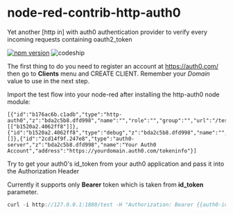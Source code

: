 # node-red-contrib-http-auth0
Yet another [http in] with auth0 authentication provider to verify every incoming requests containing oauth2_token

[![npm version](https://badge.fury.io/js/node-red-contrib-http-auth0.svg)](https://badge.fury.io/js/node-red-contrib-http-auth0) ![codeship](https://codeship.com/projects/dfcc3910-2420-0134-486b-76d3d72b136a/status?branch=master)

The first thing to do you need to register an account at https://auth0.com/ then go to **Clients** menu and CREATE CLIENT. Remember your *Domain* value to use in the next step.

Import the test flow into your node-red after installing the http-auth0 node module:

```
[{"id":"b176ac6b.c1adb","type":"http-auth0","z":"bda2c5b8.dfd998","name":"","role":"","group":"","url":"/test","method":"get","auth0":"2cd14f9f.247e8","x":200,"y":180,"wires":[["b1520a2.4062ff8"]]},{"id":"b1520a2.4062ff8","type":"debug","z":"bda2c5b8.dfd998","name":"","active":true,"console":"false","complete":"false","x":420,"y":180,"wires":[]},{"id":"2cd14f9f.247e8","type":"auth0-server","z":"bda2c5b8.dfd998","name":"Your Auth0 Account","address":"https://yourdomain.auth0.com/tokeninfo"}]
```

Try to get your auth0's id_token from your auth0 application and pass it into the Authorization Header

Currently it supports only **Bearer** token which is taken from **id_token** parameter.

```javascript
curl -i http://127.0.0.1:1880/test -H "Authorization: Bearer {{auth0-id-token}}"
```
